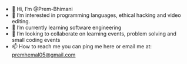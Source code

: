 - 👋 Hi, I’m @Prem-Bhimani
- 👀 I’m interested in programming languages, ethical hacking and video editing.
- 🌱 I’m currently learning software engineering 
- 💞️ I’m looking to collaborate on learning events, problem solving and small coding events
- 📫 How to reach me you can ping me here or email me at: premhemal05@gmail.com 

<!---
Prem-Bhimani/Prem-Bhimani is a ✨ special ✨ repository because its `README.md` (this file) appears on your GitHub profile.
You can click the Preview link to take a look at your changes.
--->
